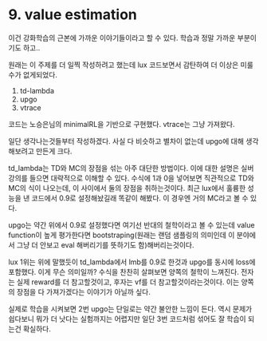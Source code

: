 # 9. value estimation

이건 강화학습의 근본에 가까운 이야기들이라고 할 수 있다. 학습과 정말 가까운 부분이기도 하고..

원래는 이 주제를 더 일찍 작성하려고 했는데 lux 코드보면서 감탄하여 더 이상은 미룰수가 없게되었다. 

1. td-lambda
2. upgo
3. vtrace

코드는 노승은님의 minimalRL을 기반으로 구현했다. vtrace는 그냥 가져왔다.

일단 생각나는것들부터 작성하겠다. 사실 다 비슷하고 별차이 없는데 upgo에 대해 생각해보려고 만든게 크다. 

td_lambda는 TD와 MC의 장점을 섞는 아주 대단한 방법이다. 이에 대한 설명은 실버 강의를 들으면 대략적으로 이해할 수 있다. 수식에 1과 0을 넣어보면 직관적으로 TD와 MC의 식이 나오는데, 이 사이에서 둘의 장점을 취하는것이다. 최근 lux에서 훌륭한 성능을 낸 코드에서 0.9로 설정해놨길래 똑같이 해봤다. 이 경우엔 거의 MC라고 볼 수 있다. 

upgo는 약간 위에서 0.9로 설정했다면 여기선 반대의 철학이라고 볼 수 있는데 value function이 높게 평가한다면 bootstraping(원래는 랜덤 샘플링의 의미인데 이 분야에서 그냥 더 안보고 eval 해버리기를 뜻하기도 함)해버리는것이다. 

lux 1위는 위에 말했듯이 td_lambda에서 lmb를 0.9로 한것과 upgo를 동시에 loss에 포함했다. 이게 무슨 의미일까? 수식을 찬찬히 살펴보면 양쪽의 철학이 느껴진다. 전자는 실제 reward를 더 참고할것이고, 후자는 vf를 더 참고할것이라는것이다. 이는 양쪽의 장점을 다 가져가겠다는 이야기가 아닐까 싶다. 

실제로 학습을 시켜보면 2번 upgo는 단일로는 약간 불안한 느낌이 든다. 역시 문제가 쉽다보니 뭐가 더 낫다는 실험까지는 어렵지만 일단 3번 코드처럼 섞어도 잘 학습이 되는건 확실하다.
